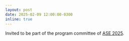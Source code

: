 ```yaml
---
layout: post
date: 2025-02-09 12:00:00-0300
inline: true
---
```


Invited to be part of the program committee of [ASE 2025](https://conf.researchr.org/home/ase-2025).